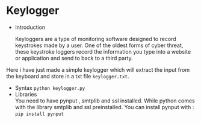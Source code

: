 # Keylogger

* Introduction 
  <p>Keyloggers are a type of monitoring software designed to record keystrokes made by a user. One of the oldest forms of cyber threat, these keystroke loggers record the     information you type into a website or application and send to back to a third party.</p>
  
 Here i have just made a simple keylogger which will extract the input from the keyboard and store in a txt file ```keylogger.txt```.
 
 * Syntax 
   ``` python keylogger.py ```
 * Libraries  
   You need to have pynput , smtplib and ssl installed.
   While python comes with the library smtplib and ssl preinstalled. You can install pynput with : ```pip install pynput```
